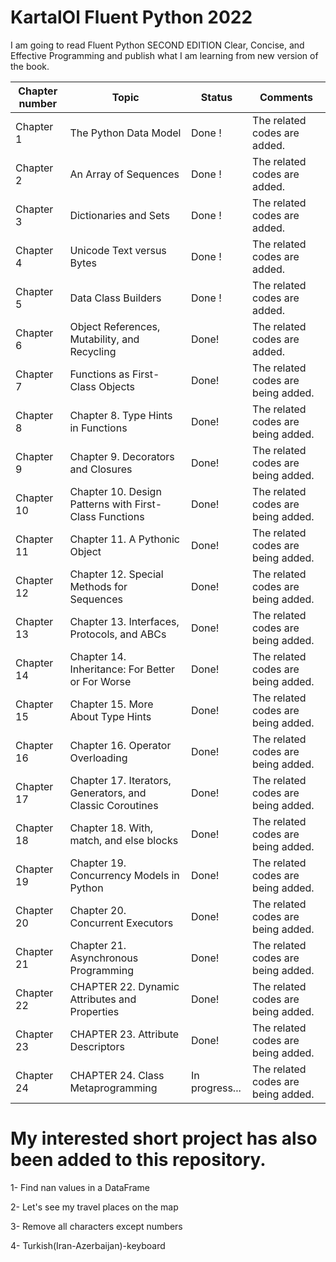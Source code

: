 # KartalOl Fluent Python 2022
I am going to read  Fluent Python SECOND EDITION Clear, Concise, and Effective Programming and publish what I am learning from new version of the book.

|Chapter number| Topic | Status |Comments|
|--------------|-------|--------|--------|
|Chapter 1| The Python Data Model|Done ! |The related codes are added.|
|Chapter 2| An Array of Sequences| Done ! |The related codes are added.|
|Chapter 3| Dictionaries and Sets | Done ! |The related codes are added.|
|Chapter 4| Unicode Text versus Bytes | Done ! |The related codes are added.|
|Chapter 5| Data Class Builders | Done ! |The related codes are added.|
|Chapter 6| Object References, Mutability, and Recycling | Done! |The related codes are added.|
|Chapter 7| Functions as First-Class Objects| Done! | The related codes are being added.|
|Chapter 8| Chapter 8. Type Hints in Functions| Done! | The related codes are being added.|
|Chapter 9| Chapter 9. Decorators and Closures| Done! | The related codes are being added.|
|Chapter 10| Chapter 10. Design Patterns with First-Class Functions | Done! | The related codes are being added.|
|Chapter 11| Chapter 11. A Pythonic Object | Done! | The related codes are being added.|
|Chapter 12| Chapter 12. Special Methods for Sequences | Done! | The related codes are being added.|
|Chapter 13| Chapter 13. Interfaces, Protocols, and ABCs | Done! | The related codes are being added.|
|Chapter 14| Chapter 14. Inheritance: For Better or For Worse | Done! | The related codes are being added.|
|Chapter 15| Chapter 15. More About Type Hints | Done! | The related codes are being added.|
|Chapter 16| Chapter 16. Operator Overloading | Done! | The related codes are being added.|
|Chapter 17| Chapter 17. Iterators, Generators, and Classic Coroutines | Done! | The related codes are being added.|
|Chapter 18| Chapter 18. With, match, and else blocks | Done! | The related codes are being added.|
|Chapter 19| Chapter 19. Concurrency Models in Python | Done! | The related codes are being added.|
|Chapter 20| Chapter 20. Concurrent Executors | Done! | The related codes are being added.|
|Chapter 21| Chapter 21. Asynchronous Programming | Done! | The related codes are being added.|
|Chapter 22| CHAPTER 22. Dynamic Attributes and Properties | Done! | The related codes are being added.|
|Chapter 23| CHAPTER 23. Attribute Descriptors | Done! | The related codes are being added.|
|Chapter 24| CHAPTER 24. Class Metaprogramming | In progress... | The related codes are being added.|

# My interested short project has also been added to this repository.

1- Find nan values in a DataFrame

2- Let's see my travel places on the map

3- Remove all characters except numbers

4- Turkish(Iran-Azerbaijan)-keyboard

